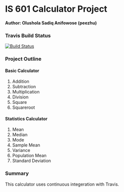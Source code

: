 # IS 601 Calculator Project
#### Author: Olushola Sadiq Anifowose (peezhu)

### Travis Build Status

[![Build Status](https://travis-ci.com/peezhu/CalculatorP2.svg?branch=master)](https://travis-ci.com/github/peezhu/CalculatorP2)


### Project Outline
#### Basic Calculator
1. Addition
2. Subtraction
3. Multiplication
4. Division
5. Square
6. Squareroot

#### Statistics Calculator
1. Mean
2. Median
3. Mode
4. Sample Mean
5. Variance
6. Population Mean
7. Standard Deviation


### Summary
This calculator uses continuous integeration with Travis.  